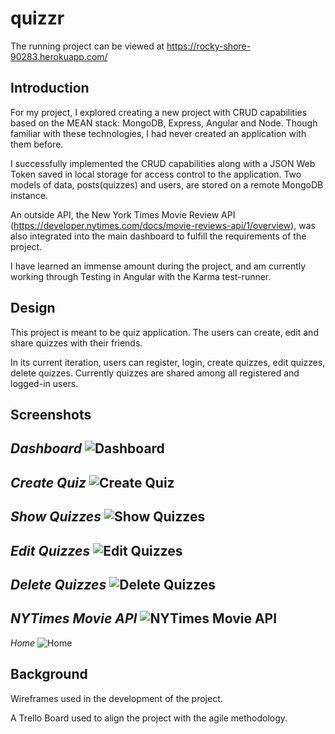 # quizzr

The running project can be viewed at https://rocky-shore-90283.herokuapp.com/

## Introduction
For my project, I explored creating a new project with CRUD capabilities based on the MEAN stack: MongoDB, Express, Angular and Node. Though familiar with these technologies, I had never created an application with them before.

I successfully implemented the CRUD capabilities along with a JSON Web Token saved in local storage for access control to the application. Two models of data, posts(quizzes) and users, are stored on a remote MongoDB instance.

An outside API, the New York Times Movie Review API (https://developer.nytimes.com/docs/movie-reviews-api/1/overview), was also integrated into the main dashboard to fulfill the requirements of the project. 

I have learned an immense amount during the project, and am currently working through Testing in Angular with the Karma test-runner.

## Design
This project is meant to be quiz application. The users can create, edit and share quizzes with their friends.

In its current iteration, users can register, login, create quizzes, edit quizzes, delete quizzes. Currently quizzes are shared among all registered and logged-in users.

## Screenshots

*Dashboard*
![Dashboard](capstone_images/page_dashboard.png?raw=true "Dashboard")
---
*Create Quiz*
![Create Quiz](capstone_images/page_dashboard_create_quiz.png?raw=true "Create Quiz")
---
*Show Quizzes*
![Show Quizzes](capstone_images/page_dashboard_show_quizzes.png?raw=true "Show Quizzes")
---
*Edit Quizzes*
![Edit Quizzes](capstone_images/page_dashboard_edit_quiz.png?raw=true "Edit Quizzes")
---
*Delete Quizzes*
![Delete Quizzes](capstone_images/page_dashboard_delete_quiz.png?raw=true "Delete Quizzes")
---
*NYTimes Movie API*
![NYTimes Movie API](capstone_images/page_dashboard_nytmovies_api.png?raw=true "NYTimes Movie API")
---
*Home*
![Home](capstone_images/page_home.png?raw=true "Home")


## Background

Wireframes used in the development of the project.

A Trello Board used to align the project with the agile methodology.


